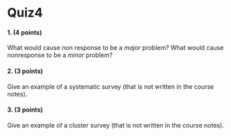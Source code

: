 # Quiz4

#### 1. (4 points)
What would cause non response to be a _major_ problem? What would cause nonresponse to be a _minor_ problem?

#### 2. (3 points)
Give an example of a systematic survey (that is not written in the course notes).

#### 3. (3 points)
Give an example of a cluster survey (that is not written in the course notes).
